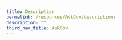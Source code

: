 ```yaml
---
title: Description
permalink: /resources/AskGov/description/
description: ""
third_nav_title: AskGov
---
```

